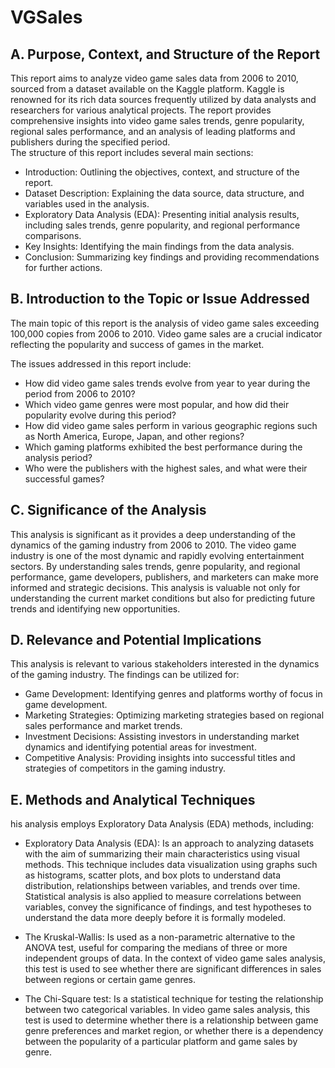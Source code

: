 # VGSales

## A. Purpose, Context, and Structure of the Report  

This report aims to analyze video game sales data from 2006 to 2010, sourced from a dataset available on the Kaggle platform. Kaggle is renowned for its rich data sources frequently utilized by data analysts and researchers for various analytical projects. The report provides comprehensive insights into video game sales trends, genre popularity, regional sales performance, and an analysis of leading platforms and publishers during the specified period.  
The structure of this report includes several main sections:  

- Introduction: Outlining the objectives, context, and structure of the report.  
- Dataset Description: Explaining the data source, data structure, and variables used in the analysis.  
- Exploratory Data Analysis (EDA): Presenting initial analysis results, including sales trends, genre popularity, and regional performance comparisons.  
- Key Insights: Identifying the main findings from the data analysis.  
- Conclusion: Summarizing key findings and providing recommendations for further actions.

## B. Introduction to the Topic or Issue Addressed

The main topic of this report is the analysis of video game sales exceeding 100,000 copies from 2006 to 2010. Video game sales are a crucial indicator reflecting the popularity and success of games in the market.

The issues addressed in this report include:

- How did video game sales trends evolve from year to year during the period from 2006 to 2010?
- Which video game genres were most popular, and how did their popularity evolve during this period?
- How did video game sales perform in various geographic regions such as North America, Europe, Japan, and other regions?
- Which gaming platforms exhibited the best performance during the analysis period?
- Who were the publishers with the highest sales, and what were their successful games?

## C. Significance of the Analysis

This analysis is significant as it provides a deep understanding of the dynamics of the gaming industry from 2006 to 2010. The video game industry is one of the most dynamic and rapidly evolving entertainment sectors. By understanding sales trends, genre popularity, and regional performance, game developers, publishers, and marketers can make more informed and strategic decisions. This analysis is valuable not only for understanding the current market conditions but also for predicting future trends and identifying new opportunities.  

## D. Relevance and Potential Implications  

This analysis is relevant to various stakeholders interested in the dynamics of the gaming industry. The findings can be utilized for:

- Game Development: Identifying genres and platforms worthy of focus in game development.
- Marketing Strategies: Optimizing marketing strategies based on regional sales performance and market trends.
- Investment Decisions: Assisting investors in understanding market dynamics and identifying potential areas for investment.
- Competitive Analysis: Providing insights into successful titles and strategies of competitors in the gaming industry.
  
## E. Methods and Analytical Techniques  

his analysis employs Exploratory Data Analysis (EDA) methods, including:

- Exploratory Data Analysis (EDA):
Is an approach to analyzing datasets with the aim of summarizing their main characteristics using visual methods. This technique includes data visualization using graphs such as histograms, scatter plots, and box plots to understand data distribution, relationships between variables, and trends over time. Statistical analysis is also applied to measure correlations between variables, convey the significance of findings, and test hypotheses to understand the data more deeply before it is formally modeled.

- The Kruskal-Wallis:
Is used as a non-parametric alternative to the ANOVA test, useful for comparing the medians of three or more independent groups of data. In the context of video game sales analysis, this test is used to see whether there are significant differences in sales between regions or certain game genres.

- The Chi-Square test:
Is a statistical technique for testing the relationship between two categorical variables. In video game sales analysis, this test is used to determine whether there is a relationship between game genre preferences and market region, or whether there is a dependency between the popularity of a particular platform and game sales by genre.
